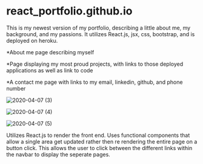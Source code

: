 # react_portfolio.github.io

This is my newest version of my portfolio, describing a little about me, my background, and my passions.  It utilizes React.js, jsx, css, bootstrap, and is deployed on heroku.


  *About me page describing myself

  *Page displaying my most proud projects, with links to those deployed applications as well as link to code

  *A contact me page with links to my email, linkedin, github, and phone number
  
![2020-04-07 (3)](https://user-images.githubusercontent.com/55032432/78715720-ce2e2600-78eb-11ea-83ae-3dca8705d4d7.png)

![2020-04-07 (4)](https://user-images.githubusercontent.com/55032432/78715767-de460580-78eb-11ea-84d5-56092a661195.png)

![2020-04-07 (5)](https://user-images.githubusercontent.com/55032432/78715789-e4d47d00-78eb-11ea-8d24-65c3082e15f8.png)


Utilizes React.js to render the front end. Uses functional components that allow a single area get updated rather then re rendering the entire page on a button click.  This allows the user to click between the different links within the navbar to display the seperate pages.
